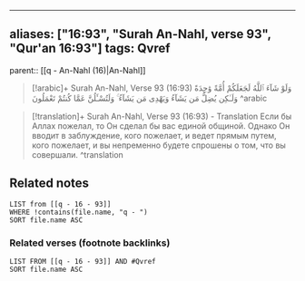 
---
aliases: ["16:93", "Surah An-Nahl, verse 93", "Qur'an 16:93"]
tags: Qvref
---

parent:: [[q - An-Nahl (16)|An-Nahl]]

> [!arabic]+ Surah An-Nahl, Verse 93 (16:93)
> <span class="quran-arabic">وَلَوْ شَآءَ ٱللَّهُ لَجَعَلَكُمْ أُمَّةً وَٰحِدَةً وَلَـٰكِن يُضِلُّ مَن يَشَآءُ وَيَهْدِى مَن يَشَآءُ ۚ وَلَتُسْـَٔلُنَّ عَمَّا كُنتُمْ تَعْمَلُونَ</span>
^arabic

> [!translation]+ Surah An-Nahl, Verse 93 (16:93) - Translation
> Если бы Аллах пожелал, то Он сделал бы вас единой общиной. Однако Он вводит в заблуждение, кого пожелает, и ведет прямым путем, кого пожелает, и вы непременно будете спрошены о том, что вы совершали.
^translation



## Related notes
```dataview
LIST from [[q - 16 - 93]]
WHERE !contains(file.name, "q - ")
SORT file.name ASC
```

### Related verses (footnote backlinks)
```dataview
LIST FROM [[q - 16 - 93]] AND #Qvref
SORT file.name ASC
```

